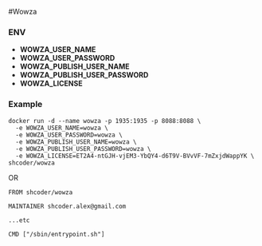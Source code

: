 #Wowza

### ENV
* **WOWZA_USER_NAME**
* **WOWZA_USER_PASSWORD**
* **WOWZA_PUBLISH_USER_NAME**
* **WOWZA_PUBLISH_USER_PASSWORD**
* **WOWZA_LICENSE**


### Example

```
docker run -d --name wowza -p 1935:1935 -p 8088:8088 \
  -e WOWZA_USER_NAME=wowza \
  -e WOWZA_USER_PASSWORD=wowza \
  -e WOWZA_PUBLISH_USER_NAME=wowza \
  -e WOWZA_PUBLISH_USER_PASSWORD=wowza \
  -e WOWZA_LICENSE=ET2A4-ntGJH-vjEM3-YbQY4-d6T9V-BVvVF-7mZxjdWappYK \
shcoder/wowza
```

OR

```
FROM shcoder/wowza

MAINTAINER shcoder.alex@gmail.com

...etc

CMD ["/sbin/entrypoint.sh"]
```